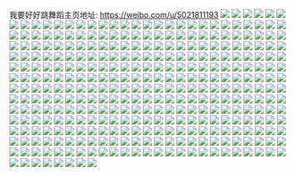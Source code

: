 我要好好跳舞蹈主页地址: https://weibo.com/u/5021811193 
![](https://wx4.sinaimg.cn/mw2000/005tR0uJly1h9jicl7fo7j31fx27wqv5.jpg) 
![](https://wx4.sinaimg.cn/mw2000/005tR0uJly1h9jigwcu58j30mq0ztdjo.jpg) 
![](https://wx4.sinaimg.cn/mw2000/005tR0uJly1h9165ltvg2j30u01407c5.jpg) 
![](https://wx4.sinaimg.cn/mw2000/005tR0uJly1h9165mhnqaj30u0140q7v.jpg) 
![](https://wx4.sinaimg.cn/mw2000/005tR0uJly1h9165lh4ldj30u0140af7.jpg) 
![](https://wx4.sinaimg.cn/mw2000/005tR0uJly1h915qkhxxbj30u00yxdnd.jpg) 
![](https://wx4.sinaimg.cn/mw2000/005tR0uJly1h915qkqf37j30u0117n4b.jpg) 
![](https://wx4.sinaimg.cn/mw2000/005tR0uJly1h915qk7pjij30u0140gr7.jpg) 
![](https://wx4.sinaimg.cn/mw2000/005tR0uJly1h915sc30uyj30u0140dmj.jpg) 
![](https://wx4.sinaimg.cn/mw2000/005tR0uJly1h915ql10b0j30u0140wlq.jpg) 
![](https://wx4.sinaimg.cn/mw2000/005tR0uJly1h915ql9vljj30u014046i.jpg) 
![](https://wx4.sinaimg.cn/mw2000/005tR0uJly1h915qjwkunj30u01407d4.jpg) 
![](https://wx4.sinaimg.cn/mw2000/005tR0uJly1h915qm1ttmj30u00y0q9c.jpg) 
![](https://wx4.sinaimg.cn/mw2000/005tR0uJly1h915qlsa4mj30u0140dmv.jpg) 
![](https://wx4.sinaimg.cn/mw2000/005tR0uJly1h915yhk8c3j30u0140wna.jpg) 
![](https://wx4.sinaimg.cn/mw2000/005tR0uJly1h915yhsfznj30u0140wlj.jpg) 
![](https://wx4.sinaimg.cn/mw2000/005tR0uJly1h915yi0rd0j30u0140grt.jpg) 
![](https://wx4.sinaimg.cn/mw2000/005tR0uJly1h8xqwggtnlj30hn0lxab2.jpg) 
![](https://wx4.sinaimg.cn/mw2000/005tR0uJly1h8dpk0acvpj30u016f7ho.jpg) 
![](https://wx4.sinaimg.cn/mw2000/005tR0uJly1h8dpjqq5n3j30u01eaam3.jpg) 
![](https://wx4.sinaimg.cn/mw2000/005tR0uJly1h8dpljy84ij30u01000zk.jpg) 
![](https://wx4.sinaimg.cn/mw2000/005tR0uJly1h8dlrqx0avj30u0162dnx.jpg) 
![](https://wx4.sinaimg.cn/mw2000/005tR0uJly1h85y059nl7j30ox0ta420.jpg) 
![](https://wx4.sinaimg.cn/mw2000/005tR0uJly1h82mfacfkqj30sd0ztaj3.jpg) 
![](https://wx4.sinaimg.cn/mw2000/005tR0uJly1h82liiebhtj30tu13uwod.jpg) 
![](https://wx4.sinaimg.cn/mw2000/005tR0uJly1h82jcaely9j30tu10tthr.jpg) 
![](https://wx4.sinaimg.cn/mw2000/005tR0uJly1h82jcawu24j30tu13un7b.jpg) 
![](https://wx4.sinaimg.cn/mw2000/005tR0uJly1h82lw96095j30tw13eqb0.jpg) 
![](https://wx4.sinaimg.cn/mw2000/005tR0uJly1h82jc842h9j30lc35skdi.jpg) 
![](https://wx4.sinaimg.cn/mw2000/005tR0uJly1h82jcd7f8cj32c0340e82.jpg) 
![](https://wx4.sinaimg.cn/mw2000/005tR0uJly1h82llglxvvj30iv35sh1l.jpg) 
![](https://wx4.sinaimg.cn/mw2000/005tR0uJly1h82jcibk9rj32db244e82.jpg) 
![](https://wx4.sinaimg.cn/mw2000/005tR0uJly1h82m2anjn1j30ty19311l.jpg) 
![](https://wx4.sinaimg.cn/mw2000/005tR0uJly1h82lyfwy9hj30pq10c790.jpg) 
![](https://wx4.sinaimg.cn/mw2000/005tR0uJly1h82m2pe155j30tu10cjxp.jpg) 
![](https://wx4.sinaimg.cn/mw2000/005tR0uJly1h82lp99d4gj30u0140dn8.jpg) 
![](https://wx4.sinaimg.cn/mw2000/005tR0uJly1h82lqq9nsdj30ue0u0dp2.jpg) 
![](https://wx4.sinaimg.cn/mw2000/005tR0uJly1h7uihfhasaj31o11synpd.jpg) 
![](https://wx4.sinaimg.cn/mw2000/005tR0uJly1h7uiheixdnj30zo1g04ln.jpg) 
![](https://wx4.sinaimg.cn/mw2000/005tR0uJly1h7uihglpo9j336c22de82.jpg) 
![](https://wx4.sinaimg.cn/mw2000/005tR0uJly1h7uihjmfb7j322y35sx6s.jpg) 
![](https://wx4.sinaimg.cn/mw2000/005tR0uJly1h7gdz9t0qpj30m80xcgmd.jpg) 
![](https://wx4.sinaimg.cn/mw2000/005tR0uJly1h7gdz8xlsij30m80xcmxq.jpg) 
![](https://wx4.sinaimg.cn/mw2000/005tR0uJly1h7gdzdq3i6j30m20xcaap.jpg) 
![](https://wx4.sinaimg.cn/mw2000/005tR0uJly1h7ge0327vjj30m70nqt93.jpg) 
![](https://wx4.sinaimg.cn/mw2000/005tR0uJly1h7gdzbol9bj30m80xc79p.jpg) 
![](https://wx4.sinaimg.cn/mw2000/005tR0uJly1h7gdzcic4sj30m80xc798.jpg) 
![](https://wx4.sinaimg.cn/mw2000/005tR0uJly1h7gdzg9s4uj315o1jlkj9.jpg) 
![](https://wx4.sinaimg.cn/mw2000/005tR0uJly1h7gdz8amv5j30m80xcwf2.jpg) 
![](https://wx4.sinaimg.cn/mw2000/005tR0uJly1h7dvkjbgr3j30pi0sewhx.jpg) 
![](https://wx4.sinaimg.cn/mw2000/005tR0uJly1h7dvka0eizj30q60u5wf5.jpg) 
![](https://wx4.sinaimg.cn/mw2000/005tR0uJly1h7dvk1b2egj30u00wb0wy.jpg) 
![](https://wx4.sinaimg.cn/mw2000/005tR0uJly1h7dvk1jdljj30u00w6dgn.jpg) 
![](https://wx4.sinaimg.cn/mw2000/005tR0uJly1h7afuzluzcj30u00tyjvm.jpg) 
![](https://wx4.sinaimg.cn/mw2000/005tR0uJly1h7af3w7kknj30u0130wm1.jpg) 
![](https://wx4.sinaimg.cn/mw2000/005tR0uJly1h7aefwk2hnj30qr0ojaam.jpg) 
![](https://wx4.sinaimg.cn/mw2000/005tR0uJly1h7aemoy1ebj30u011en2n.jpg) 
![](https://wx4.sinaimg.cn/mw2000/005tR0uJly1h7afappx9vj30u010mwk5.jpg) 
![](https://wx4.sinaimg.cn/mw2000/005tR0uJly1h7af71a39ej30tu10ugqt.jpg) 
![](https://wx4.sinaimg.cn/mw2000/005tR0uJly1h7aeioqdpij30u00yi10g.jpg) 
![](https://wx4.sinaimg.cn/mw2000/005tR0uJly1h7aep1y9s1j30tu13u45z.jpg) 
![](https://wx4.sinaimg.cn/mw2000/005tR0uJly1h7ag6c7vouj30u02v4ade.jpg) 
![](https://wx4.sinaimg.cn/mw2000/005tR0uJly1h7aggdr98pj30pq11zn41.jpg) 
![](https://wx4.sinaimg.cn/mw2000/005tR0uJly1h7agop8nacj30tu13ugwy.jpg) 
![](https://wx4.sinaimg.cn/mw2000/005tR0uJly1h7agsm5to3j30u01swagh.jpg) 
![](https://wx4.sinaimg.cn/mw2000/005tR0uJly1h753l4awe3j30u01357bs.jpg) 
![](https://wx4.sinaimg.cn/mw2000/005tR0uJly1h753l7tby1j30u01sxwjx.jpg) 
![](https://wx4.sinaimg.cn/mw2000/005tR0uJly1h753l429i2j30u0140wgt.jpg) 
![](https://wx4.sinaimg.cn/mw2000/005tR0uJly1h753llr27gj30tu13u44n.jpg) 
![](https://wx4.sinaimg.cn/mw2000/005tR0uJly1h753l8ls42j30u0140gne.jpg) 
![](https://wx4.sinaimg.cn/mw2000/005tR0uJly1h753oc87j4j30u01h77dr.jpg) 
![](https://wx4.sinaimg.cn/mw2000/005tR0uJly1h71t8p6z0sj30u017kq3u.jpg) 
![](https://wx4.sinaimg.cn/mw2000/005tR0uJly1h71tcnxxykj30ol0yj76x.jpg) 
![](https://wx4.sinaimg.cn/mw2000/005tR0uJly1h702fhpm4xj31o0280kjl.jpg) 
![](https://wx4.sinaimg.cn/mw2000/005tR0uJly1h702fl7eh5j31o0280kjl.jpg) 
![](https://wx4.sinaimg.cn/mw2000/005tR0uJly1h702ffhqywj317r1fw7wi.jpg) 
![](https://wx4.sinaimg.cn/mw2000/005tR0uJly1h702gao6twj324v33z7wi.jpg) 
![](https://wx4.sinaimg.cn/mw2000/005tR0uJly1h702gbmgk6j30tu13uthe.jpg) 
![](https://wx4.sinaimg.cn/mw2000/005tR0uJly1h702g7ewqlj30tu13u0u8.jpg) 
![](https://wx4.sinaimg.cn/mw2000/005tR0uJly1h6nrsjcw6oj30u0190gnp.jpg) 
![](https://wx4.sinaimg.cn/mw2000/005tR0uJly1h6nrshsxm0j30u0190jz7.jpg) 
![](https://wx4.sinaimg.cn/mw2000/005tR0uJly1h6nrsj3jutj30u00xpgta.jpg) 
![](https://wx4.sinaimg.cn/mw2000/005tR0uJly1h6nrsjm081j30u014079i.jpg) 
![](https://wx4.sinaimg.cn/mw2000/005tR0uJly1h6nrsiuh64j30u01fpak7.jpg) 
![](https://wx4.sinaimg.cn/mw2000/005tR0uJly1h6nrsi51ruj30u0140ajg.jpg) 
![](https://wx4.sinaimg.cn/mw2000/005tR0uJly1h6nrvl8uedj30yb0p4401.jpg) 
![](https://wx4.sinaimg.cn/mw2000/005tR0uJly1h6nrx679bgj30u0140gvg.jpg) 
![](https://wx4.sinaimg.cn/mw2000/005tR0uJly1h6ft09qvjhj30ty1bqq48.jpg) 
![](https://wx4.sinaimg.cn/mw2000/005tR0uJly1h6fszyhqgpj30u01400to.jpg) 
![](https://wx4.sinaimg.cn/mw2000/005tR0uJly1h6ft3finvuj30u00s9mxs.jpg) 
![](https://wx4.sinaimg.cn/mw2000/005tR0uJly1h6d9wfx46nj30zo0upgmn.jpg) 
![](https://wx4.sinaimg.cn/mw2000/005tR0uJly1h6d9z4hjxjj31hc2804qp.jpg) 
![](https://wx4.sinaimg.cn/mw2000/005tR0uJly1h6d9wcy895j32c0340kjl.jpg) 
![](https://wx4.sinaimg.cn/mw2000/005tR0uJly1h6d9wf3s0xj32c0340qv6.jpg) 
![](https://wx4.sinaimg.cn/mw2000/005tR0uJly1h6d9wbksb4j31hc280hdt.jpg) 
![](https://wx4.sinaimg.cn/mw2000/005tR0uJly1h6d9zqodguj32c03407wj.jpg) 
![](https://wx4.sinaimg.cn/mw2000/005tR0uJly1h6b5u1hdmuj30u0140am6.jpg) 
![](https://wx4.sinaimg.cn/mw2000/005tR0uJly1h6b5u0wnpaj30u0140445.jpg) 
![](https://wx4.sinaimg.cn/mw2000/005tR0uJly1h6b5u17axjj30u0140wie.jpg) 
![](https://wx4.sinaimg.cn/mw2000/005tR0uJly1h6b5w1mwfzj30tu13uwku.jpg) 
![](https://wx4.sinaimg.cn/mw2000/005tR0uJly1h6b5u0297vj30tw0wogmo.jpg) 
![](https://wx4.sinaimg.cn/mw2000/005tR0uJly1h6b5tzuyh8j30u00u0448.jpg) 
![](https://wx4.sinaimg.cn/mw2000/005tR0uJly1h6b5wtydhsj30tu13u7en.jpg) 
![](https://wx4.sinaimg.cn/mw2000/005tR0uJly1h6b5ybqee7j30qs13ugmi.jpg) 
![](https://wx4.sinaimg.cn/mw2000/005tR0uJly1h6b600kwgdj30tu13umyn.jpg) 
![](https://wx4.sinaimg.cn/mw2000/005tR0uJly1h6b65c040pj30tu0zbdh2.jpg) 
![](https://wx4.sinaimg.cn/mw2000/005tR0uJly1h662znu23uj31o0280wq8.jpg) 
![](https://wx4.sinaimg.cn/mw2000/005tR0uJly1h662zpsqxaj31o028049i.jpg) 
![](https://wx4.sinaimg.cn/mw2000/005tR0uJly1h662zrvyb6j31o02804qq.jpg) 
![](https://wx4.sinaimg.cn/mw2000/005tR0uJly1h662zu8eagj31o0280u0x.jpg) 
![](https://wx4.sinaimg.cn/mw2000/005tR0uJly1h5pqu7wpv9j32801o07wi.jpg) 
![](https://wx4.sinaimg.cn/mw2000/005tR0uJly1h5pqu61rs4j31rd1c8x6p.jpg) 
![](https://wx4.sinaimg.cn/mw2000/005tR0uJly1h5pqu9fyhwj31aq1kqu0x.jpg) 
![](https://wx4.sinaimg.cn/mw2000/005tR0uJly1h5pqu291rfj32c03404qq.jpg) 
![](https://wx4.sinaimg.cn/mw2000/005tR0uJly1h5pquanpk9j31nz1upe82.jpg) 
![](https://wx4.sinaimg.cn/mw2000/005tR0uJly1h5pqucfdkoj31jf1lk1ky.jpg) 
![](https://wx4.sinaimg.cn/mw2000/005tR0uJly1h5pqudnqcuj32c0340kjm.jpg) 
![](https://wx4.sinaimg.cn/mw2000/005tR0uJly1h5pqu0qz6ij32c0340b2b.jpg) 
![](https://wx4.sinaimg.cn/mw2000/005tR0uJly1h5pqu43tibj32c0340u10.jpg) 
![](https://wx4.sinaimg.cn/mw2000/005tR0uJly1h4py5r990mj30u012d439.jpg) 
![](https://wx4.sinaimg.cn/mw2000/005tR0uJly1h4py5s18k5j30u014077v.jpg) 
![](https://wx4.sinaimg.cn/mw2000/005tR0uJly1h4py5r0rmlj30u0140tdg.jpg) 
![](https://wx4.sinaimg.cn/mw2000/005tR0uJly1h43a7imr3lj30u0145th7.jpg) 
![](https://wx4.sinaimg.cn/mw2000/005tR0uJly1h43a7iydcej30u0145jzp.jpg) 
![](https://wx4.sinaimg.cn/mw2000/005tR0uJly1h43a9uc2avj30wd0qvjwd.jpg) 
![](https://wx4.sinaimg.cn/mw2000/005tR0uJly1h43a7xewl0j30sx0y37b9.jpg) 
![](https://wx4.sinaimg.cn/mw2000/005tR0uJly1h41n3tv8abj30qb1l441a.jpg) 
![](https://wx4.sinaimg.cn/mw2000/005tR0uJly1h41n45v189j30lp0ui412.jpg) 
![](https://wx4.sinaimg.cn/mw2000/005tR0uJly1h3xi6ttaunj32bc340qv9.jpg) 
![](https://wx4.sinaimg.cn/mw2000/005tR0uJly1h3xi6rq3byj32c0340nph.jpg) 
![](https://wx4.sinaimg.cn/mw2000/005tR0uJly1h3xi6vfzdmj30zo1bfb29.jpg) 
![](https://wx4.sinaimg.cn/mw2000/005tR0uJly1h3xi6wtpgsj32b6340u10.jpg) 
![](https://wx4.sinaimg.cn/mw2000/005tR0uJly1h3xi6xocs9j30u01dgqet.jpg) 
![](https://wx4.sinaimg.cn/mw2000/005tR0uJly1h3xi6xd86sj30mi0u046y.jpg) 
![](https://wx4.sinaimg.cn/mw2000/005tR0uJly1h3weumzd1ij30q510g7by.jpg) 
![](https://wx4.sinaimg.cn/mw2000/005tR0uJly1h3weojl7dcj30of1897c0.jpg) 
![](https://wx4.sinaimg.cn/mw2000/005tR0uJly1h3weo2kl96j32c033y1kx.jpg) 
![](https://wx4.sinaimg.cn/mw2000/005tR0uJly1h3wen3nblgj31o01yehdt.jpg) 
![](https://wx4.sinaimg.cn/mw2000/005tR0uJly1h3wen2r6d8j30zo1qxqv5.jpg) 
![](https://wx4.sinaimg.cn/mw2000/005tR0uJly1h3wen8dbryj30zo1pyqv5.jpg) 
![](https://wx4.sinaimg.cn/mw2000/005tR0uJly1h3weszgzihj30mi0u07ch.jpg) 
![](https://wx4.sinaimg.cn/mw2000/005tR0uJly1h3wewrotl7j30ty14a7fj.jpg) 
![](https://wx4.sinaimg.cn/mw2000/005tR0uJly1h3wesq79vbj30mi0p2dli.jpg) 
![](https://wx4.sinaimg.cn/mw2000/005tR0uJly1h3tmo5cb06j31es21nqru.jpg) 
![](https://wx4.sinaimg.cn/mw2000/005tR0uJly1h3tmo6re5zj31o0280e82.jpg) 
![](https://wx4.sinaimg.cn/mw2000/005tR0uJly1h3tmo4wnhej31o02807wi.jpg) 
![](https://wx4.sinaimg.cn/mw2000/005tR0uJly1h3tmo8ttukj31o02807wi.jpg) 
![](https://wx4.sinaimg.cn/mw2000/005tR0uJly1h3tmo9lxy1j30nx0x2guq.jpg) 
![](https://wx4.sinaimg.cn/mw2000/005tR0uJly1h3tmouz2nhj30js0i4q7h.jpg) 
![](https://wx4.sinaimg.cn/mw2000/005tR0uJly1h3rh0nctacj30lp0v5wih.jpg) 
![](https://wx4.sinaimg.cn/mw2000/005tR0uJly1h3rh0n4msnj30iu0v1wi1.jpg) 
![](https://wx4.sinaimg.cn/mw2000/005tR0uJly1h3nabvbiq4j30zo256npd.jpg) 
![](https://wx4.sinaimg.cn/mw2000/005tR0uJly1h3nabsjtx8j30zo256qv5.jpg) 
![](https://wx4.sinaimg.cn/mw2000/005tR0uJly1h3nacjvpwqj30mi0u0qdk.jpg) 
![](https://wx4.sinaimg.cn/mw2000/005tR0uJly1h3kh1xg6tfj30zo1h3qfn.jpg) 
![](https://wx4.sinaimg.cn/mw2000/005tR0uJly1h3ih8gdq2sj30zo1ke7wh.jpg) 
![](https://wx4.sinaimg.cn/mw2000/005tR0uJly1h3ih8hb900j33402c0kjm.jpg) 
![](https://wx4.sinaimg.cn/mw2000/005tR0uJly1h3ih8iqvlzj33402c0npe.jpg) 
![](https://wx4.sinaimg.cn/mw2000/005tR0uJly1h3ii815yjij30zo1hr4qp.jpg) 
![](https://wx4.sinaimg.cn/mw2000/005tR0uJly1h3ii70oag5j30mi0u0jws.jpg) 
![](https://wx4.sinaimg.cn/mw2000/005tR0uJly1h3iigxd0q1j30mg0ljgt5.jpg) 
![](https://wx4.sinaimg.cn/mw2000/005tR0uJly1h3bm0bm59nj33402byu0x.jpg) 
![](https://wx4.sinaimg.cn/mw2000/005tR0uJly1h3bm2jnjnhj30ty14anda.jpg) 
![](https://wx4.sinaimg.cn/mw2000/005tR0uJly1h3bm0cz833j30zo1blwh8.jpg) 
![](https://wx4.sinaimg.cn/mw2000/005tR0uJly1h3bm0fdmy4j31o1280hdv.jpg) 
![](https://wx4.sinaimg.cn/mw2000/005tR0uJly1h3bm0a7pikj31o01w54qp.jpg) 
![](https://wx4.sinaimg.cn/mw2000/005tR0uJly1h3bm3zbsnuj30im0b6dfw.jpg) 
![](https://wx4.sinaimg.cn/mw2000/005tR0uJly1h35ub4uuf9j31o01s5kjl.jpg) 
![](https://wx4.sinaimg.cn/mw2000/005tR0uJly1h35ub74mbpj31jh1sbhdt.jpg) 
![](https://wx4.sinaimg.cn/mw2000/005tR0uJly1h35ub3f7vjj31c127z7wh.jpg) 
![](https://wx4.sinaimg.cn/mw2000/005tR0uJly1h35ub8umgoj31o0280x6p.jpg) 
![](https://wx4.sinaimg.cn/mw2000/005tR0uJly1h35ui2q24kj30z41at1kx.jpg) 
![](https://wx4.sinaimg.cn/mw2000/005tR0uJly1h35ubanz4tj32c0340qv6.jpg) 
![](https://wx4.sinaimg.cn/mw2000/005tR0uJly1h35uo14i5mj30xc3xm4qq.jpg) 
![](https://wx4.sinaimg.cn/mw2000/005tR0uJly1h35ut70hhjj30zo256qv5.jpg) 
![](https://wx4.sinaimg.cn/mw2000/005tR0uJly1h35uxwbdtvj30zo19e16y.jpg) 
![](https://wx4.sinaimg.cn/mw2000/005tR0uJly1gyd9uhijxuj31yd35sb2c.jpg) 
![](https://wx4.sinaimg.cn/mw2000/005tR0uJly1gyd9ulhyoxj31yd35s7wk.jpg) 
![](https://wx4.sinaimg.cn/mw2000/005tR0uJly1gyd9uoyi5ej31s135s4qq.jpg) 
![](https://wx4.sinaimg.cn/mw2000/005tR0uJly1gyd9uspopdj31yd35shdw.jpg) 
![](https://wx4.sinaimg.cn/mw2000/005tR0uJly1gyd9uuwtpmj30xs1in7wh.jpg) 
![](https://wx4.sinaimg.cn/mw2000/005tR0uJly1gyd9uva3vdj30u01407gm.jpg) 
![](https://wx4.sinaimg.cn/mw2000/005tR0uJly1gyd9uw98sfj31go19m1kx.jpg) 
![](https://wx4.sinaimg.cn/mw2000/005tR0uJly1gyd9uvxihwj31zy1hzqv5.jpg) 
![](https://wx4.sinaimg.cn/mw2000/005tR0uJly1gyd9uefv0vj30zo256b29.jpg) 
![](https://wx4.sinaimg.cn/mw2000/005tR0uJly1grwwibew5ij30vn0u0gsj.jpg) 
![](https://wx4.sinaimg.cn/mw2000/005tR0uJly1grwwib3rmrj30u013zahb.jpg) 
![](https://wx4.sinaimg.cn/mw2000/005tR0uJly1grwwibss4dj30u0140q93.jpg) 
![](https://wx4.sinaimg.cn/mw2000/005tR0uJly1grwwic3zuwj30t2150n7i.jpg) 
![](https://wx4.sinaimg.cn/mw2000/005tR0uJly1grwwieg4frj31290u0n4l.jpg) 
![](https://wx4.sinaimg.cn/mw2000/005tR0uJly1grwwichk95j30u0189tkq.jpg) 
![](https://wx4.sinaimg.cn/mw2000/005tR0uJly1grwwictdekj30u0137gr5.jpg) 
![](https://wx4.sinaimg.cn/mw2000/005tR0uJly1grwwid5rioj30u0140te9.jpg) 
![](https://wx4.sinaimg.cn/mw2000/005tR0uJly1grwwidp80kj30u00vf46d.jpg) 
![](https://wx4.sinaimg.cn/mw2000/005tR0uJly1grwwie4pjaj31hc0u0k8c.jpg) 
![](https://wx4.sinaimg.cn/mw2000/005tR0uJly1grwwieu50zj30u0140k2w.jpg) 
![](https://wx4.sinaimg.cn/mw2000/005tR0uJly1grmjbg1w7fj30u0191tpc.jpg) 
![](https://wx4.sinaimg.cn/mw2000/005tR0uJly1grlkye81ztj30u015xwq1.jpg) 
![](https://wx4.sinaimg.cn/mw2000/005tR0uJly1grlkyetg0qj30u0140gyt.jpg) 
![](https://wx4.sinaimg.cn/mw2000/005tR0uJly1grlkyfbe27j30u0140gwc.jpg) 
![](https://wx4.sinaimg.cn/mw2000/005tR0uJly1grlkyhei4kj30u01407ee.jpg) 
![](https://wx4.sinaimg.cn/mw2000/005tR0uJly1grlkyhtgazj30u014044h.jpg) 
![](https://wx4.sinaimg.cn/mw2000/005tR0uJly1grlkyiosoyj30u00u0teh.jpg) 
![](https://wx4.sinaimg.cn/mw2000/005tR0uJly1grlkyj5b8fj30u01dngov.jpg) 
![](https://wx4.sinaimg.cn/mw2000/005tR0uJly1grlkyjx2vij30u00urgty.jpg) 
![](https://wx4.sinaimg.cn/mw2000/005tR0uJly1grlkzpb7baj30u013g471.jpg) 
![](https://wx4.sinaimg.cn/mw2000/005tR0uJly1gr8x0l8xjxj31sv27b1hm.jpg) 
![](https://wx4.sinaimg.cn/mw2000/005tR0uJly1gr8x0m680ij32bj3407wj.jpg) 
![](https://wx4.sinaimg.cn/mw2000/005tR0uJly1gr8x0o09g0j31y224oe82.jpg) 
![](https://wx4.sinaimg.cn/mw2000/005tR0uJly1gr8x0kom4bj31zc2m11kz.jpg) 
![](https://wx4.sinaimg.cn/mw2000/005tR0uJly1gr8x5k2nh9j31ej1vc1l0.jpg) 
![](https://wx4.sinaimg.cn/mw2000/005tR0uJly1gr8x3c2j4kj3330340u19.jpg) 
![](https://wx4.sinaimg.cn/mw2000/005tR0uJly1gr8x3d7i0wj31ne21q4qp.jpg) 
![](https://wx4.sinaimg.cn/mw2000/005tR0uJly1gr8x5kx0itj30zo256wki.jpg) 
![](https://wx4.sinaimg.cn/mw2000/005tR0uJly1gr8x5n08thj323w35s7wl.jpg) 
![](https://wx4.sinaimg.cn/mw2000/005tR0uJly1gr552h3mrwj30u01n0nkx.jpg) 
![](https://wx4.sinaimg.cn/mw2000/005tR0uJly1gr54x6wqq6j30u015wamm.jpg) 
![](https://wx4.sinaimg.cn/mw2000/005tR0uJly1gr54yjtk21j30u00u0goj.jpg) 
![](https://wx4.sinaimg.cn/mw2000/005tR0uJly1gr551mzfjhj30u01ftaet.jpg) 
![](https://wx4.sinaimg.cn/mw2000/005tR0uJly1gr2n70txirj30u01400yj.jpg) 
![](https://wx4.sinaimg.cn/mw2000/005tR0uJly1gr2n7c7dzej30u0140wss.jpg) 
![](https://wx4.sinaimg.cn/mw2000/005tR0uJly1gqzrmbiwaaj32c03407wh.jpg) 
![](https://wx4.sinaimg.cn/mw2000/005tR0uJly1gqzrmcxp5mj32c0340nkp.jpg) 
![](https://wx4.sinaimg.cn/mw2000/005tR0uJly1gqzrmeijjtj32c03404qr.jpg) 
![](https://wx4.sinaimg.cn/mw2000/005tR0uJly1gqzrmaiqenj324i1vw4qp.jpg) 
![](https://wx4.sinaimg.cn/mw2000/005tR0uJly1gqzrmfc21lj32at2vce70.jpg) 
![](https://wx4.sinaimg.cn/mw2000/005tR0uJly1gqzrmg8zd7j32c0340hdw.jpg) 
![](https://wx4.sinaimg.cn/mw2000/005tR0uJly1gqz3gdlq5rj33403404r4.jpg) 
![](https://wx4.sinaimg.cn/mw2000/005tR0uJly1gqz3g99nluj31u0280hdw.jpg) 
![](https://wx4.sinaimg.cn/mw2000/005tR0uJly1gqz3gfpxagj31qu2bt4qr.jpg) 
![](https://wx4.sinaimg.cn/mw2000/005tR0uJly1gqz3gju7tlj32ng35fnpq.jpg) 
![](https://wx4.sinaimg.cn/mw2000/005tR0uJly1gqz3z57inej31o0280kjo.jpg) 
![](https://wx4.sinaimg.cn/mw2000/005tR0uJly1gqz3gkvfguj30zo256b29.jpg) 
![](https://wx4.sinaimg.cn/mw2000/005tR0uJly1gqz3uiwwf2j318g1nan46.jpg) 
![](https://wx4.sinaimg.cn/mw2000/005tR0uJly1gqz43afbypj30qt1eg7ll.jpg) 
![](https://wx4.sinaimg.cn/mw2000/005tR0uJly1gqz418gx30j31431l27wh.jpg) 
![](https://wx4.sinaimg.cn/mw2000/005tR0uJly1gqxgdzciczj31s035s7ws.jpg) 
![](https://wx4.sinaimg.cn/mw2000/005tR0uJly1gqxgdvac44j31di1mu7wk.jpg) 
![](https://wx4.sinaimg.cn/mw2000/005tR0uJly1gqxge0vysij32ku3401kz.jpg) 
![](https://wx4.sinaimg.cn/mw2000/005tR0uJly1gqxge7nqauj33403404r7.jpg) 
![](https://wx4.sinaimg.cn/mw2000/005tR0uJly1gqq12julqej30u01sx7wh.jpg) 
![](https://wx4.sinaimg.cn/mw2000/005tR0uJly1gqq12dchhbj30sv1cgwjy.jpg) 
![](https://wx4.sinaimg.cn/mw2000/005tR0uJly1gqq12lk6ynj30pv0yigvv.jpg) 
![](https://wx4.sinaimg.cn/mw2000/005tR0uJly1gqgzeq8mrcj30u01n1q7q.jpg) 
![](https://wx4.sinaimg.cn/mw2000/005tR0uJly1gqgzexs7o2j30u0140n3m.jpg) 
![](https://wx4.sinaimg.cn/mw2000/005tR0uJly1gqf8wrrwfjj30z50r6n16.jpg) 
![](https://wx4.sinaimg.cn/mw2000/005tR0uJly1gqf8wt10djj30u018gn84.jpg) 
![](https://wx4.sinaimg.cn/mw2000/005tR0uJly1gqf8wte1nfj30ws0u0dks.jpg) 
![](https://wx4.sinaimg.cn/mw2000/005tR0uJly1gqf8wtpp7pj30u0140n2m.jpg) 
![](https://wx4.sinaimg.cn/mw2000/005tR0uJly1gqf8wrbrjlj30u00u0tip.jpg) 
![](https://wx4.sinaimg.cn/mw2000/005tR0uJly1gqf8wu6fayj30u00u0tk3.jpg) 
![](https://wx4.sinaimg.cn/mw2000/005tR0uJly1gqf8wv6fxyj30u00u0n8g.jpg) 
![](https://wx4.sinaimg.cn/mw2000/005tR0uJly1gqf8wvnuu4j30u0140k0z.jpg) 
![](https://wx4.sinaimg.cn/mw2000/005tR0uJly1gqf8xxap6qj31400u0gr0.jpg) 
![](https://wx4.sinaimg.cn/mw2000/005tR0uJly1gqe9z3ys13j30u012wqb4.jpg) 
![](https://wx4.sinaimg.cn/mw2000/005tR0uJly1gqa44le7vrj31gp1y9qv8.jpg) 
![](https://wx4.sinaimg.cn/mw2000/005tR0uJly1gqa44mk4ojj31al1q44qs.jpg) 
![](https://wx4.sinaimg.cn/mw2000/005tR0uJly1gqa44nxy9ej31c51s67wk.jpg) 
![](https://wx4.sinaimg.cn/mw2000/005tR0uJly1gqa44ovygkj31a21peqv7.jpg) 
![](https://wx4.sinaimg.cn/mw2000/005tR0uJly1gq4cnid98ij30tu0pgwid.jpg) 
![](https://wx4.sinaimg.cn/mw2000/005tR0uJly1gq4cnj1j5jj30u0140gyd.jpg) 
![](https://wx4.sinaimg.cn/mw2000/005tR0uJly1gq4cnnm9n2j30u014i1cc.jpg) 
![](https://wx4.sinaimg.cn/mw2000/005tR0uJly1gq4cnhy2zgj30u0140wkm.jpg) 
![](https://wx4.sinaimg.cn/mw2000/005tR0uJly1gq4cnpxb73j30u014010m.jpg) 
![](https://wx4.sinaimg.cn/mw2000/005tR0uJly1gq4coap0z0j30u01407bo.jpg) 
![](https://wx4.sinaimg.cn/mw2000/005tR0uJly1gpu54lditlj32c0340e81.jpg) 
![](https://wx4.sinaimg.cn/mw2000/005tR0uJly1gpu54nfsg3j32c0340e81.jpg) 
![](https://wx4.sinaimg.cn/mw2000/005tR0uJly1gpu54j2i8sj32c0340npd.jpg) 
![](https://wx4.sinaimg.cn/mw2000/005tR0uJly1gpu54o18p1j32c0340qv5.jpg) 
![](https://wx4.sinaimg.cn/mw2000/005tR0uJly1gpu54oukbfj32c0340b29.jpg) 
![](https://wx4.sinaimg.cn/mw2000/005tR0uJly1gpu54lwkt1j31p92hr1kx.jpg) 
![](https://wx4.sinaimg.cn/mw2000/005tR0uJly1gpu54pu2g5j32c0340kjl.jpg) 
![](https://wx4.sinaimg.cn/mw2000/005tR0uJly1gpu54kbnyuj32c0340b2a.jpg) 
![](https://wx4.sinaimg.cn/mw2000/005tR0uJly1gpu54mti87j32c03407wi.jpg) 
![](https://wx4.sinaimg.cn/mw2000/005tR0uJly1gpmqijnh8ij30zo0nugpd.jpg) 
![](https://wx4.sinaimg.cn/mw2000/005tR0uJly1gpmqihuiwcj30zo0nxadu.jpg) 
![](https://wx4.sinaimg.cn/mw2000/005tR0uJly1gpmqikofx2j30u0140dpr.jpg) 
![](https://wx4.sinaimg.cn/mw2000/005tR0uJly1gpmqik1i3rj30u018xjx7.jpg) 
![](https://wx4.sinaimg.cn/mw2000/005tR0uJly1gpmqiifvomj30u016ogw8.jpg) 
![](https://wx4.sinaimg.cn/mw2000/005tR0uJly1gpmqij8gfhj31400u0aoo.jpg) 
![](https://wx4.sinaimg.cn/mw2000/005tR0uJly1gpmqimnu6fj31900u0jx3.jpg) 
![](https://wx4.sinaimg.cn/mw2000/005tR0uJly1gpmqinu3sfj31900u0teu.jpg) 
![](https://wx4.sinaimg.cn/mw2000/005tR0uJly1gpmqio7lx1j30u00pqgof.jpg) 
![](https://wx4.sinaimg.cn/mw2000/005tR0uJly1gplgj0g3ycj32c03407wi.jpg) 
![](https://wx4.sinaimg.cn/mw2000/005tR0uJly1gplgiwsvunj32c03404qp.jpg) 
![](https://wx4.sinaimg.cn/mw2000/005tR0uJly1gplgiycff2j32c01zsb29.jpg) 
![](https://wx4.sinaimg.cn/mw2000/005tR0uJly1gplgizoc0hj32c0340x6p.jpg) 
![](https://wx4.sinaimg.cn/mw2000/005tR0uJly1gplgj1jvwaj32c0340hdt.jpg) 
![](https://wx4.sinaimg.cn/mw2000/005tR0uJly1gospbmza70j30u0140gy4.jpg) 
![](https://wx4.sinaimg.cn/mw2000/005tR0uJly1gospcw4tz6j30u0140k3h.jpg) 
![](https://wx4.sinaimg.cn/mw2000/005tR0uJly1go5xowqx8fj30u01407ig.jpg) 
![](https://wx4.sinaimg.cn/mw2000/005tR0uJly1go5xp2v6kpj30u0140tme.jpg) 
![](https://wx4.sinaimg.cn/mw2000/005tR0uJly1go5xp0zxohj30u0186h29.jpg) 
![](https://wx4.sinaimg.cn/mw2000/005tR0uJly1go5xoyb3wsj30o60z2dl7.jpg) 
![](https://wx4.sinaimg.cn/mw2000/005tR0uJly1go5xp3mv86j30u010x47c.jpg) 
![](https://wx4.sinaimg.cn/mw2000/005tR0uJly1go5xp4fz8ej30u01ahan0.jpg) 
![](https://wx4.sinaimg.cn/mw2000/005tR0uJly1go5xwvejn6j30u01sxqvb.jpg) 
![](https://wx4.sinaimg.cn/mw2000/005tR0uJly1go5xx6cu1aj30u01sxe8b.jpg) 
![](https://wx4.sinaimg.cn/mw2000/005tR0uJly1go5xx71uoaj30q509wwet.jpg) 
![](https://wx4.sinaimg.cn/mw2000/005tR0uJly1gnoorldogqj30yi1pc1kq.jpg) 
![](https://wx4.sinaimg.cn/mw2000/005tR0uJly1gnoormt3d3j30yi1pcx6r.jpg) 
![](https://wx4.sinaimg.cn/mw2000/005tR0uJly1gnoorn7busj30yi1pcdu5.jpg) 
![](https://wx4.sinaimg.cn/mw2000/005tR0uJly1gnoorks6ynj31o02801ky.jpg) 
![](https://wx4.sinaimg.cn/mw2000/005tR0uJly1gno4yu982yj30u0129k1p.jpg) 
![](https://wx4.sinaimg.cn/mw2000/005tR0uJly1gno4ytqrboj30u012rk1t.jpg) 
![](https://wx4.sinaimg.cn/mw2000/005tR0uJly1gno4ytbz4ej30vj0u0tfo.jpg) 
![](https://wx4.sinaimg.cn/mw2000/005tR0uJly1gn6jrigookj31o0280x6p.jpg) 
![](https://wx4.sinaimg.cn/mw2000/005tR0uJly1gn6jrj54o5j31o02804qq.jpg) 
![](https://wx4.sinaimg.cn/mw2000/005tR0uJly1gn6jrjfrxlj30yi146tmd.jpg) 
![](https://wx4.sinaimg.cn/mw2000/005tR0uJly1gn6jrhw10kj30w516htj4.jpg) 
![](https://wx4.sinaimg.cn/mw2000/005tR0uJly1gn6jrnp1tsj30u016o4qp.jpg) 
![](https://wx4.sinaimg.cn/mw2000/005tR0uJly1gmicxxln53j33402d87wh.jpg) 
![](https://wx4.sinaimg.cn/mw2000/005tR0uJly1gmicxys2d2j32b0340u0x.jpg) 
![](https://wx4.sinaimg.cn/mw2000/005tR0uJly1gmicyebdz5j30sh11b4qp.jpg) 
![](https://wx4.sinaimg.cn/mw2000/005tR0uJly1gi1nb1tgqcj31sg2ds4qp.jpg) 
![](https://wx4.sinaimg.cn/mw2000/005tR0uJly1gi1nb0oz4zj31sg2ds7wh.jpg) 
![](https://wx4.sinaimg.cn/mw2000/005tR0uJly1g6hx79gp18j33402c0nlk.jpg) 
![](https://wx4.sinaimg.cn/mw2000/005tR0uJly1g6hx7atdwmj31n818gq86.jpg) 
![](https://wx4.sinaimg.cn/mw2000/005tR0uJly1g5gcqzbhhsj31r0340kjl.jpg) 
![](https://wx4.sinaimg.cn/mw2000/005tR0uJly1g0235fo8l2j30xc18eu0x.jpg) 
![](https://wx4.sinaimg.cn/mw2000/005tR0uJly1g0235g6hdqj30xc18ex6p.jpg) 
![](https://wx4.sinaimg.cn/mw2000/005tR0uJly1g0235hnid0j30xc18ex6p.jpg) 
![](https://wx4.sinaimg.cn/mw2000/005tR0uJly1g0235iu3i3j30xc18e1ky.jpg) 
![](https://wx4.sinaimg.cn/mw2000/005tR0uJly1g0235f2evqj32ds1lynpd.jpg) 
![](https://wx4.sinaimg.cn/mw2000/005tR0uJly1g0235i80jrj30xc18eu0x.jpg) 
![](https://wx4.sinaimg.cn/mw2000/005tR0uJly1g0235k1ssqj32dm1m3npd.jpg) 
![](https://wx4.sinaimg.cn/mw2000/005tR0uJly1g0235h00soj30xc18ex6p.jpg) 
![](https://wx4.sinaimg.cn/mw2000/005tR0uJly1g0235jhlfvj32ds1mdqv5.jpg) 
![](https://wx4.sinaimg.cn/mw2000/005tR0uJly1ft9fapjcs1j32ut2bhqv6.jpg) 
![](https://wx4.sinaimg.cn/mw2000/005tR0uJly1ft9fal5zlij33402c0qv7.jpg) 
![](https://wx4.sinaimg.cn/mw2000/005tR0uJgy1fsxtnv8rkoj30qo0zk43b.jpg) 
![](https://wx4.sinaimg.cn/mw2000/005tR0uJgy1fsxtnwvj0fj30qo0zkgvy.jpg) 
![](https://wx4.sinaimg.cn/mw2000/005tR0uJgy1fsxtntzwikj31z41hce85.jpg) 
![](https://wx4.sinaimg.cn/mw2000/005tR0uJgy1fsxtnys5c5j31z41hfx4c.jpg) 
![](https://wx4.sinaimg.cn/mw2000/005tR0uJly1frj9id16r7j32ao328u0z.jpg) 
![](https://wx4.sinaimg.cn/mw2000/005tR0uJly1fqtioc1wb1j31hg1r07wj.jpg) 
![](https://wx4.sinaimg.cn/mw2000/005tR0uJly1fqtiodp2n3j31rg195x6r.jpg) 
![](https://wx4.sinaimg.cn/mw2000/005tR0uJly1fqtioffqytj31yy19ab2c.jpg) 
![](https://wx4.sinaimg.cn/mw2000/005tR0uJly1fqtioamopbj31dv1hc7wk.jpg) 
